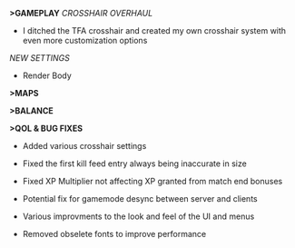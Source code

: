 **>GAMEPLAY**
*CROSSHAIR OVERHAUL*
- I ditched the TFA crosshair and created my own crosshair system with even more customization options

*NEW SETTINGS*
- Render Body

**>MAPS**

**>BALANCE**

**>QOL & BUG FIXES**
- Added various crosshair settings

- Fixed the first kill feed entry always being inaccurate in size

- Fixed XP Multiplier not affecting XP granted from match end bonuses

- Potential fix for gamemode desync between server and clients

- Various improvments to the look and feel of the UI and menus

- Removed obselete fonts to improve performance